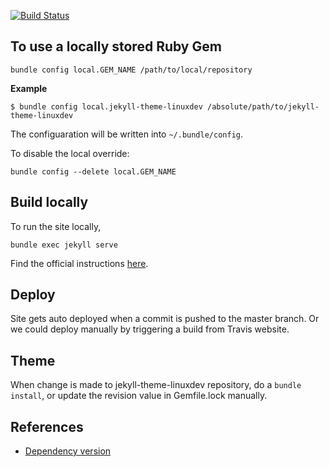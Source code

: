 [![Build Status](https://travis-ci.org/gayanW/blog.svg?branch=master)](https://travis-ci.org/gayanW/blog)

To use a locally stored Ruby Gem
--
```
bundle config local.GEM_NAME /path/to/local/repository
```
**Example**
```
$ bundle config local.jekyll-theme-linuxdev /absolute/path/to/jekyll-theme-linuxdev
```
The configuaration will be written into `~/.bundle/config`.

To disable the local override: 

```
bundle config --delete local.GEM_NAME
```

Build locally
--

To run the site locally,

    bundle exec jekyll serve


Find the official instructions [here](https://docs.github.com/en/pages/setting-up-a-github-pages-site-with-jekyll/testing-your-github-pages-site-locally-with-jekyll).

Deploy
--

Site gets auto deployed when a commit is pushed to the master branch. Or we could deploy manually by triggering a build from Travis website.

Theme
--

When change is made to jekyll-theme-linuxdev repository, do a `bundle install`, or update the revision value in Gemfile.lock manually.

References
----------

 - [Dependency version](https://pages.github.com/versions/)
